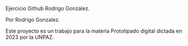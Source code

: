 Ejercicio Github Rodrigo Gonzalez.

Por Rodrigo Gonzalez.

Este proyecto es un trabajo para la materia Prototipado digital dictada en 2023 por la UNPAZ.